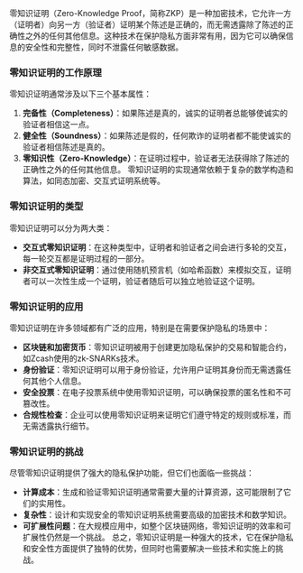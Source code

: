 零知识证明（Zero-Knowledge Proof，简称ZKP）是一种加密技术，它允许一方（证明者）向另一方（验证者）证明某个陈述是正确的，而无需透露除了陈述的正确性之外的任何其他信息。这种技术在保护隐私方面非常有用，因为它可以确保信息的安全性和完整性，同时不泄露任何敏感数据。
### 零知识证明的工作原理
零知识证明通常涉及以下三个基本属性：
1. **完备性（Completeness）**：如果陈述是真的，诚实的证明者总能够使诚实的验证者相信这一点。
2. **健全性（Soundness）**：如果陈述是假的，任何欺诈的证明者都不能使诚实的验证者相信陈述是真的。
3. **零知识性（Zero-Knowledge）**：在证明过程中，验证者无法获得除了陈述的正确性之外的任何其他信息。
零知识证明的实现通常依赖于复杂的数学构造和算法，如同态加密、交互式证明系统等。
### 零知识证明的类型
零知识证明可以分为两大类：
- **交互式零知识证明**：在这种类型中，证明者和验证者之间会进行多轮的交互，每一轮交互都是证明过程的一部分。
- **非交互式零知识证明**：通过使用随机预言机（如哈希函数）来模拟交互，证明者可以一次性生成一个证明，验证者随后可以独立地验证这个证明。
### 零知识证明的应用
零知识证明在许多领域都有广泛的应用，特别是在需要保护隐私的场景中：
- **区块链和加密货币**：零知识证明被用于创建更加隐私保护的交易和智能合约，如Zcash使用的zk-SNARKs技术。
- **身份验证**：零知识证明可以用于身份验证，允许用户证明其身份而无需透露任何其他个人信息。
- **安全投票**：在电子投票系统中使用零知识证明，可以确保投票的匿名性和不可篡改性。
- **合规性检查**：企业可以使用零知识证明来证明它们遵守特定的规则或标准，而无需透露执行细节。
### 零知识证明的挑战
尽管零知识证明提供了强大的隐私保护功能，但它们也面临一些挑战：
- **计算成本**：生成和验证零知识证明通常需要大量的计算资源，这可能限制了它们的实用性。
- **复杂性**：设计和实现安全的零知识证明系统需要高级的加密技术和数学知识。
- **可扩展性问题**：在大规模应用中，如整个区块链网络，零知识证明的效率和可扩展性仍然是一个挑战。
总之，零知识证明是一种强大的技术，它在保护隐私和安全性方面提供了独特的优势，但同时也需要解决一些技术和实施上的挑战。
